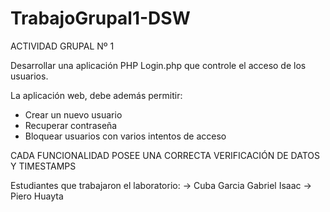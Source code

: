 # TrabajoGrupal1-DSW
ACTIVIDAD GRUPAL Nº 1

Desarrollar una aplicación PHP Login.php que controle el acceso de los usuarios.

La aplicación web, debe además permitir:

- Crear un nuevo usuario
- Recuperar contraseña
- Bloquear usuarios con varios intentos de acceso 

CADA FUNCIONALIDAD POSEE UNA CORRECTA VERIFICACIÓN DE DATOS Y TIMESTAMPS

Estudiantes que trabajaron el laboratorio:
-> Cuba Garcia Gabriel Isaac
-> Piero Huayta
